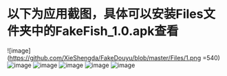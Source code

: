 以下为应用截图，具体可以安装Files文件夹中的FakeFish_1.0.apk查看
==============================================================

![image](https://github.com/XieShengda/FakeDouyu/blob/master/Files/1.png =540)
![image](https://github.com/XieShengda/FakeDouyu/blob/master/Files/2.png)
![image](https://github.com/XieShengda/FakeDouyu/blob/master/Files/3.png)
![image](https://github.com/XieShengda/FakeDouyu/blob/master/Files/4.png)
![image](https://github.com/XieShengda/FakeDouyu/blob/master/Files/5.png)
![image](https://github.com/XieShengda/FakeDouyu/blob/master/Files/6.png)
